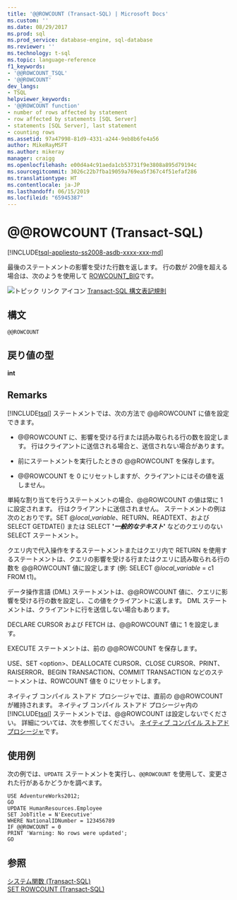 ```yaml
---
title: '@@ROWCOUNT (Transact-SQL) | Microsoft Docs'
ms.custom: ''
ms.date: 08/29/2017
ms.prod: sql
ms.prod_service: database-engine, sql-database
ms.reviewer: ''
ms.technology: t-sql
ms.topic: language-reference
f1_keywords:
- '@@ROWCOUNT_TSQL'
- '@@ROWCOUNT'
dev_langs:
- TSQL
helpviewer_keywords:
- '@@ROWCOUNT function'
- number of rows affected by statement
- row affected by statements [SQL Server]
- statements [SQL Server], last statement
- counting rows
ms.assetid: 97a47998-81d9-4331-a244-9eb8b6fe4a56
author: MikeRayMSFT
ms.author: mikeray
manager: craigg
ms.openlocfilehash: e00d4a4c91aeda1cb53731f9e3808a895d79194c
ms.sourcegitcommit: 3026c22b7fba19059a769ea5f367c4f51efaf286
ms.translationtype: HT
ms.contentlocale: ja-JP
ms.lasthandoff: 06/15/2019
ms.locfileid: "65945387"
---
```

# <a name="x40x40rowcount-transact-sql"></a>&#x40;&#x40;ROWCOUNT (Transact-SQL)
[!INCLUDE[tsql-appliesto-ss2008-asdb-xxxx-xxx-md](../../includes/tsql-appliesto-ss2008-asdb-xxxx-xxx-md.md)]

  最後のステートメントの影響を受けた行数を返します。 行の数が 20億を超える場合は、次のようを使用して [ROWCOUNT_BIG](../../t-sql/functions/rowcount-big-transact-sql.md)です。  
  
 ![トピック リンク アイコン](../../database-engine/configure-windows/media/topic-link.gif "トピック リンク アイコン") [Transact-SQL 構文表記規則](../../t-sql/language-elements/transact-sql-syntax-conventions-transact-sql.md)  
  
## <a name="syntax"></a>構文  
  
```  
@@ROWCOUNT  
```  
  
## <a name="return-types"></a>戻り値の型  
 **int**  
  
## <a name="remarks"></a>Remarks  
 [!INCLUDE[tsql](../../includes/tsql-md.md)] ステートメントでは、次の方法で @@ROWCOUNT に値を設定できます。  
  
-   @@ROWCOUNT に、影響を受ける行または読み取られる行の数を設定します。 行はクライアントに送信される場合と、送信されない場合があります。  
  
-   前にステートメントを実行したときの @@ROWCOUNT を保存します。  
  
-   @@ROWCOUNT を 0 にリセットしますが、クライアントにはその値を返しません。  
  
 単純な割り当てを行うステートメントの場合、@@ROWCOUNT の値は常に 1 に設定されます。 行はクライアントに送信されません。 ステートメントの例は次のとおりです。SET @*local_variable*、RETURN、READTEXT、および SELECT GETDATE() または SELECT **'***一般的なテキスト***'** などのクエリのない SELECT ステートメント。  
  
 クエリ内で代入操作をするステートメントまたはクエリ内で RETURN を使用するステートメントは、クエリの影響を受ける行またはクエリに読み取られる行の数を @@ROWCOUNT 値に設定します (例: SELECT @*local_variable* = c1 FROM t1)。  
  
 データ操作言語 (DML) ステートメントは、@@ROWCOUNT 値に、クエリに影響を受ける行の数を設定し、この値をクライアントに返します。 DML ステートメントは、クライアントに行を送信しない場合もあります。  
  
 DECLARE CURSOR および FETCH は、@@ROWCOUNT 値に 1 を設定します。  
  
 EXECUTE ステートメントは、前の @@ROWCOUNT を保存します。  
  
 USE、SET \<option>、DEALLOCATE CURSOR、CLOSE CURSOR、PRINT、RAISERROR、BEGIN TRANSACTION、COMMIT TRANSACTION などのステートメントは、ROWCOUNT 値を 0 にリセットします。  
  
 ネイティブ コンパイル ストアド プロシージャでは、直前の @@ROWCOUNT が維持されます。 ネイティブ コンパイル ストアド プロシージャ内の [!INCLUDE[tsql](../../includes/tsql-md.md)] ステートメントでは、@@ROWCOUNT は設定しないでください。 詳細については、次を参照してください。 [ネイティブ コンパイル ストアド プロシージャ](../../relational-databases/in-memory-oltp/natively-compiled-stored-procedures.md)です。  
  
## <a name="examples"></a>使用例  
 次の例では、`UPDATE` ステートメントを実行し、`@@ROWCOUNT` を使用して、変更された行があるかどうかを調べます。  
  
```  
USE AdventureWorks2012;  
GO  
UPDATE HumanResources.Employee   
SET JobTitle = N'Executive'  
WHERE NationalIDNumber = 123456789  
IF @@ROWCOUNT = 0  
PRINT 'Warning: No rows were updated';  
GO  
```  
  
## <a name="see-also"></a>参照  
 [システム関数 &#40;Transact-SQL&#41;](../../relational-databases/system-functions/system-functions-for-transact-sql.md)   
 [SET ROWCOUNT &#40;Transact-SQL&#41;](../../t-sql/statements/set-rowcount-transact-sql.md)  
  
  

